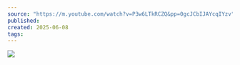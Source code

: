 ```yaml
---
source: "https://m.youtube.com/watch?v=P3w6LTkRCZQ&pp=0gcJCbIJAYcqIYzv"
published:
created: 2025-06-08
tags:
---
```

![](https://www.youtube.com/watch?v=P3w6LTkRCZQ)